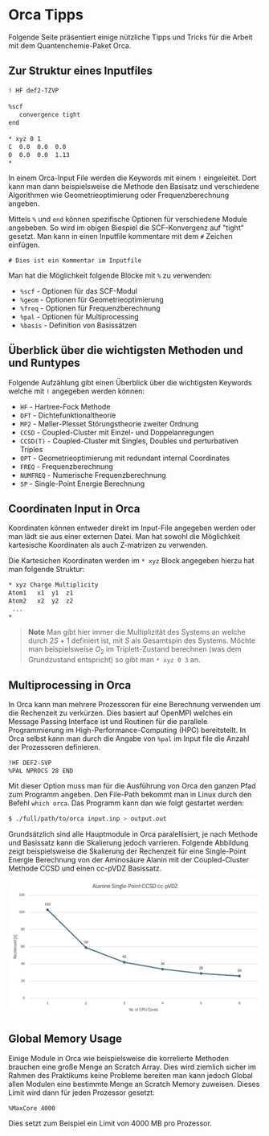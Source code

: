 <script>
MathJax = {
  tex: {
    inlineMath: [['$', '$'], ['\\(', '\\)']]
  }
};
</script>
<script src="https://cdn.jsdelivr.net/npm/mathjax@3/es5/tex-chtml.js"></script>

# Orca Tipps

Folgende Seite präsentiert einige nützliche Tipps und Tricks für die Arbeit mit dem Quantenchemie-Paket Orca.

## Zur Struktur eines Inputfiles

```text
! HF def2-TZVP

%scf
   convergence tight
end

* xyz 0 1
C  0.0  0.0  0.0
O  0.0  0.0  1.13
*
```

In einem Orca-Input File werden die Keywords mit einem `!` eingeleitet. Dort kann man dann beispielsweise die Methode den Basisatz und verschiedene Algorithmen wie Geometrieoptimierung oder Frequenzberechnung angeben.

Mittels `%` und `end` können spezifische Optionen für verschiedene Module angebeben. So wird im obigen Biespiel die SCF-Konvergenz auf "tight" gesetzt. Man kann in einen Inputfile kommentare mit dem `#` Zeichen einfügen.

```text
# Dies ist ein Kommentar im Inputfile
```

Man hat die Möglichkeit folgende Blöcke mit `%` zu verwenden:

+ `%scf` - Optionen für das SCF-Modul
+ `%geom` - Optionen für Geometrieoptimierung
+ `%freq` - Optionen für Frequenzberechnung
+ `%pal` - Optionen für Multiprocessing
+ `%basis` - Definition von Basissätzen


## Überblick über die wichtigsten Methoden und und Runtypes

Folgende Aufzählung gibt einen Überblick über die wichtigsten Keywords welche mit `!` angegeben werden können:

+ `HF` - Hartree-Fock Methode
+ `DFT` - Dichtefunktionaltheorie
+ `MP2` - Møller-Plesset Störungstheorie zweiter Ordnung
+ `CCSD` - Coupled-Cluster mit Einzel- und Doppelanregungen
+ `CCSD(T)` - Coupled-Cluster mit Singles, Doubles und perturbativen Triples
+ `OPT` - Geometrieoptimierung mit redundant internal Coordinates
+ `FREQ` - Frequenzberechnung
+ `NUMFREQ` - Numerische Frequenzberechnung
+ `SP` - Single-Point Energie Berechnung

## Coordinaten Input in Orca

Koordinaten können entweder direkt im Input-File angegeben werden oder man lädt sie aus einer externen Datei. Man hat sowohl die Möglichkeit kartesische Koordinaten als auch Z-matrizen zu verwenden.

Die Kartesichen Koordinaten werden im `* xyz` Block angegeben hierzu hat man folgende Struktur:

```text
* xyz Charge Multiplicity
Atom1   x1  y1  z1
Atom2   x2  y2  z2
 ...
*
```

> **Note** Man gibt hier immer die Multiplizität des Systems an welche durch $2S+1$ definiert ist, mit $S$ als Gesamtspin des Systems. Möchte man beispielsweise $O_2$ im Triplett-Zustand berechnen (was dem Grundzustand entspricht) so gibt man `* xyz 0 3` an.



## Multiprocessing in Orca

In Orca kann man mehrere Prozessoren für eine Berechnung verwenden um die Rechenzeit zu verkürzen. Dies basiert auf OpenMPI welches ein Message Passing Interface ist und Routinen für die parallele Programmierung im High-Performance-Computing (HPC) bereitstellt. In Orca selbst kann man durch die Angabe von `%pal` im Input file die Anzahl der Prozessoren definieren. 

```text
!HF DEF2-SVP
%PAL NPROCS 28 END
```

Mit dieser Option muss man für die Ausführung von Orca den ganzen Pfad zum Programm angeben. Den File-Path bekommt man in Linux durch den Befehl `which orca`. Das Programm kann dan wie folgt gestartet werden:

```bash
$ ./full/path/to/orca input.inp > output.out
```

Grundsätzlich sind alle Hauptmodule in Orca paralellisiert, je nach Methode und Basissatz kann die Skalierung jedoch varrieren. Folgende Abbildung zeigt beispielsweise die Skalierung der Rechenzeit für eine Single-Point Energie Berechnung von der Aminosäure Alanin mit der Coupled-Cluster Methode CCSD und einen cc-pVDZ Basissatz.

![alt text](/figures/image.png)

## Global Memory Usage

Einige Module in Orca wie beispielsweise die korrelierte Methoden brauchen eine große Menge an Scratch Array. Dies wird ziemlich sicher im Rahmen des Praktikums keine Probleme bereiten man kann jedoch Global allen Modulen eine bestimmte Menge an Scratch Memory zuweisen. Dieses Limit wird dann für jeden Prozessor gesetzt:

```text 
%MaxCore 4000
````

Dies setzt zum Beispiel ein Limit von 4000 MB pro Prozessor.

